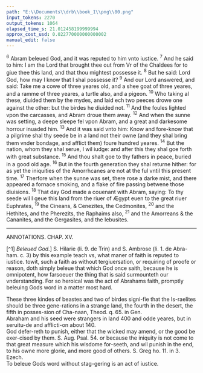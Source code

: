 ```yaml
---
path: "E:\\Documents\\drb\\book_1\\png\\80.png"
input_tokens: 2270
output_tokens: 1064
elapsed_time_s: 21.012458199999994
approx_cost_usd: 0.022770000000000002
manual_edit: false
---
```

<sup>6</sup> Abram beleued God, and it was reputed to him vnto iustice. <sup>7</sup> And he said to him: I am the Lord that brought thee out from Vr of the Chaldees for to giue thee this land, and that thou mightest possesse it. <sup>8</sup> But he said: Lord God, how may I know that I shal possesse it? <sup>9</sup> And our Lord answered, and said: Take me a cowe of three yeares old, and a shee goat of three yeares, and a ramme of three yeares, a turtle also, and a pigeon. <sup>10</sup> Who taking al these, diuided them by the mydes, and laid ech two peeces drowe one against the other: but the birdes he diuided not. <sup>11</sup> And the foules lighted vpon the carcasses, and Abram droue them away. <sup>12</sup> And when the sunne was setting, a deepe sleepe fel vpon Abram, and a great and darkesome horrour inuaded him. <sup>13</sup> And it was said vnto him: Know and fore-know that a pilgrime shal thy seede be in a land not their owne (and they shal bring them vnder bondage, and afflict them) foure hundred yeares. <sup>14</sup> But the nation, whom they shal serue, I wil iudge: and after this they shal goe forth with great substance. <sup>15</sup> And thou shalt goe to thy fathers in peace, buried in a good old age. <sup>16</sup> But in the fourth generation they shal returne hither: for as yet the iniquities of the Amorrhcanes are not at the ful vntil this present time. <sup>17</sup> Therfore when the sunne was set, there rose a darke mist, and there appeared a fornace smoking, and a flake of fire passing betwene those diuisions. <sup>18</sup> That day God made a couenant with Abram, saying: To thy seede wil I geue this land from the riuer of Ægypt euen to the great riuer Euphrates, <sup>19</sup> the Cineans, & Cenezites, the Cedmonites, <sup>20</sup> and the Hethites, and the Pherezits, the Raphaims also, <sup>21</sup> and the Amorreans & the Cananites, and the Gergasites, and the Iebusites.

<hr>

ANNOTATIONS.
CHAP. XV.

[^1] *Beleued God.*] S. Hilarie (li. 9. de Trin) and S. Ambrose (li. 1. de Abra-ham. c. 3) by this example teach vs, what maner of faith is reputed to iustice. towit, such a faith as without tergiuersation, or requiring of proofe or reason, doth simply beleue that which God once saith, because he is omnipotent, how farsoeuer the thing that is said surmounteth our vnderstanding. For so heroical was the act of Abrahams faith, promptly beleuing Gods word in a matter most hard.

<aside>These three kindes of beastes and two of birdes signi-fie that the Is-raelites should be three gene-rations in a strange land, the fourth in the desert, the fifth in posses-sion of Cha-naan, Theod. q. 65. in Gen.</aside>

<aside>Abraham and his seed were strangers in land 400 and odde yeares, but in seruitu-de and afflicti-on about 140.</aside>

<aside>God defer-reth to punish, either that the wicked may amend, or the good be exer-cised by them. S. Aug. Psal. 54. or because the iniquity is not come to that great measure which his wisdome for-seeth, and wil punish in the end, to his owne more glorie, and more good of others. S. Greg ho. 11. in 3. Ezech.</aside>

<aside>To beleue Gods word without stag-gering is an act of iustice.</aside>